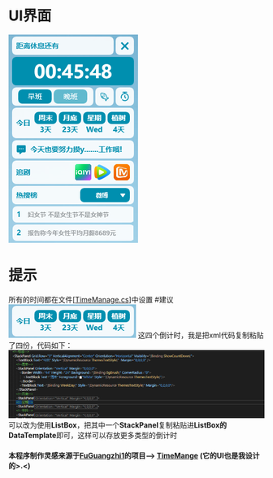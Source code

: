 # UI界面
![image](https://github.com/MoYu030/TimeManager-WPF/blob/main/TimeManager/Resources/20230308.png)
# 提示
所有的时间都在文件[<a href="https://github.com/MoYu030/TimeManager-WPF/blob/main/TimeManager/Model/TimeManage.cs">TimeManage.cs</a>]中设置
#建议
![image](https://github.com/MoYu030/TimeManager-WPF/blob/main/TimeManager/Resources/115031.png)
这四个倒计时，我是把xml代码复制粘贴了四份，代码如下：
![image](https://github.com/MoYu030/TimeManager-WPF/blob/main/TimeManager/Resources/213123123.png)
可以改为使用**ListBox**，把其中一个**StackPanel**复制粘贴进**ListBox的DataTemplate**即可，这样可以存放更多类型的倒计时
#### 本程序制作灵感来源于<a href="https://github.com/FuGuangzhi1">FuGuangzhi1</a>的项目--> <a href="https://github.com/FuGuangzhi1/TimeMange">TimeMange</a> (它的UI也是我设计的>.<)
